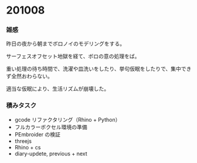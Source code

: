 # 201008  

### 雑感  

昨日の夜から朝までボロノイのモデリングをする。  

サーフェスオフセット地獄を経て、ボロの意の処理をば。  

重い処理の待ち時間で、洗濯や皿洗いをしたり、挙句仮眠をしたりで、集中できず全然おわらない。  

適当な仮眠により、生活リズムが崩壊した。  

### 積みタスク  

- gcode リファクタリング（Rhino + Python）  
- フルカラーボクセル環境の準備  
- PEmbroider の検証  
- threejs  
- Rhino + cs  
- diary-updete, previous + next  
